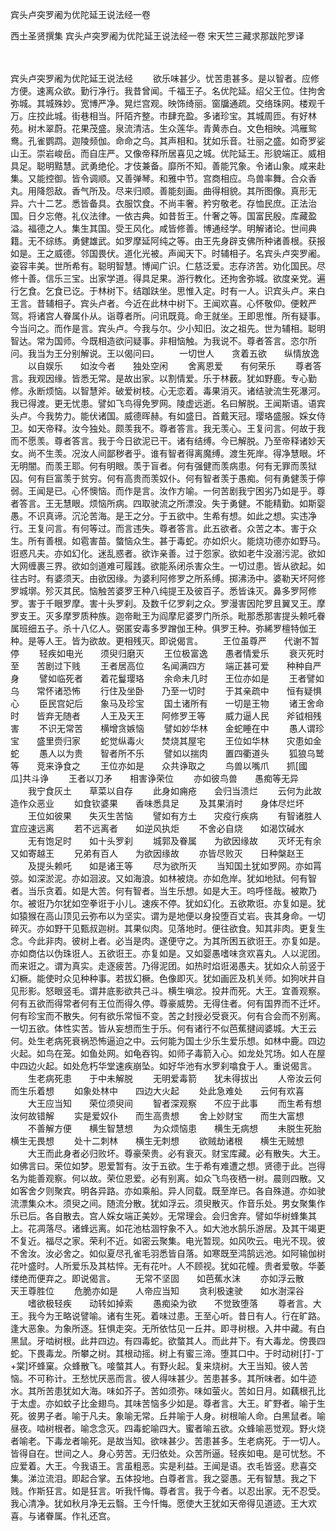 宾头卢突罗阇为优陀延王说法经一卷


西土圣贤撰集
宾头卢突罗阇为优陀延王说法经一卷
宋天竺三藏求那跋陀罗译


　　

宾头卢突罗阇为优陀延王说法经
　　欲乐味甚少。忧苦患甚多。是以智者。应修方便。速离众欲。勤行净行。我昔曾闻。千福王子。名优陀延。绍父王位。住拘舍弥城。其城殊妙。宽博严净。晃烂宫观。映饰绮丽。窗牖通疏。交络珠网。楼观千万。庄挍此城。街巷相当。阡陌齐整。市肆充盈。多诸珍宝。其城周匝。有好林苑。树木翠蔚。花果茂盛。泉流清洁。生众莲华。青黄赤白。文色相映。鸿雁鸳鸯。孔雀鹦鹉。迦陵频伽。命命之鸟。其声相和。犹如乐音。壮丽之盛。如奇罗娑山王。崇岩峻岳。而自庄严。又像帝释所居喜见之城。优陀延王。形貌端正。威相具足。聪明黠慧。武勇绝伦。才伎兼备。靡所不知。善能咒象。令诸山象。咸来赴集。又能控御。皆令调顺。又善弹琴。和雅中节。宫商相应。鸟兽率舞。合众香丸。用降怨敌。香气所及。尽来归顺。善能刻画。曲得相貌。其所图像。真形无异。六十二艺。悉皆备具。衣服饮食。不尚丰奢。矜穷敬老。存恤民庶。正法治国。日夕忘倦。礼仪法律。一依古典。如昔哲王。什奢之等。国富民殷。库藏盈溢。福德之人。集生其国。受王风化。咸皆修善。博通经学。明解诸论。世间典籍。无不综练。勇健雄武。如罗摩延阿纯之等。由王先身辟支佛所种诸善根。获报如是。王之威德。邻国畏伏。道化光被。声闻天下。时辅相子。名宾头卢突罗阇。姿容丰美。世所希有。聪明智慧。博闻广识。仁慈泛爱。志存济苦。劝化国民。尽修十善。信乐三宝。出家学道。得具足果。游行教化。还拘舍弥城。欲度亲党。遍行乞食。乞食已讫。于林树下。结跏趺坐。思惟入定。时有一人。识宾头卢。来白王言。昔辅相子。宾头卢者。今近在此林中树下。王闻欢喜。心怀敬仰。便敕严驾。将诸宫人眷属仆从。诣尊者所。问讯既竟。命王就坐。王即思惟。所有疑事。今当问之。而作是言。宾头卢。今我与尔。少小知旧。汝之祖先。世为辅相。聪明智达。常为国师。今既相造欲问疑事。非相恼触。为我说不。尊者答言。恣尔所问。我当为王分别解说。王以偈问曰。
　　一切世人　　贪着五欲　　纵情放逸
　　以自娱乐　　如汝今者　　独处空闲
　　舍离恩爱　　有何荣乐
　　尊者答言。我观因缘。皆悉无常。是故出家。以割情爱。乐于林薮。犹如野鹿。专心勤修。永断烦恼。以智慧斧。破爱树枝。心无恋着。毒果消灭。诸结驶流生死瀑河。我已得渡。更无忧患。譬如飞鸟得免罗网。陵虚远逝。名曰解脱。王闻斯语。语宾头卢。今我势力。能伏诸国。威德晖赫。有如盛日。首戴天冠。璎珞盛服。婇女侍卫。如天帝释。汝今独处。颇羡我不。尊者答言。我无羡心。王复问言。何故于我而不愿羡。尊者答言。我于今日欲泥已干。诸有结缚。今已解脱。乃至帝释诸妙天女。尚不生羡。况汝人间鄙秽者乎。谁有智者得离魔缚。渡生死岸。得净慧眼。坏无明闇。而羡王耶。何有明眼。羡于盲者。何有强健而羡病患。何有无罪而羡狱囚。何有巨富羡于贫穷。何有高贵而羡奴仆。何有智者羡于愚痴。何有勇健羡于儜弱。王闻是已。心怀懊恼。而作是言。汝作方喻。一何苦剧我宁困劣乃如是乎。尊者答言。王无慧眼。烦恼所病。四取驶流之所漂没。失于勇健。不能精勤。如斯婴愚。不识真谛。沉沦苦海。是王之分。于五欲中。生希有想。如此之想。实违净行。王复问言。有何等过。而言违失。尊者答言。此五欲者。众苦之本。害于众生。所有善根。如雹害苗。螫恼众生。甚于毒蛇。亦如炽火。能烧功德亦如野马。诳惑凡夫。亦如幻化。迷乱惑者。欲诈亲善。过于怨家。欲如老牛没溺污泥。欲如大网缠裹三界。欲如剑道难可履践。欲能系闭杀害众生。一切过患。皆从欲起。如往古时。有婆须天。由欲因缘。为婆利阿修罗之所系缚。掷沸汤中。婆勒天坏阿修罗城墎。殄灭其民。恼触苦婆罗王种八纯提王及彼百子。悉皆诛灭。鼻多罗阿修罗。害于千眼罗摩。害十头罗刹。及数千亿罗刹之众。罗漫害因陀罗且翼叉王。摩罗支王。灭多摩罗质种族。迦帝毗王为阎摩尼婆罗门所杀。毗那悉那害提头赖吒眷属班细五子。杀十八亿人。弼匿安毒多罗蹭伽王种。俱罗王种。弥絺罗檀特伽王种。是等人王。皆为欲故。更相残灭。即说偈言。
　　王位虽尊严　　代谢不暂停
　　轻疾如电光　　须臾归磨灭
　　王位极富逸　　愚者情爱乐
　　衰灭死时至　　苦剧过下贱
　　王者居高位　　名闻满四方
　　端正甚可爱　　种种自严身
　　譬如临死者　　着花鬘璎珞
　　余命未几时　　王位亦如是
　　王者譬如乌　　常怀诸恐怖
　　行住及坐卧　　乃至一切时
　　于其亲疏中　　恒有疑惧心
　　臣民宫妃后　　象马及珍宝
　　国土诸所有　　一切是王物
　　诸王舍命时　　皆弃无随者
　　人王及天王　　阿修罗王等
　　威力逼人民　　斧钺相残害
　　不识无常苦　　横增贪嫉恼
　　譬如妙华林　　金蛇睡在中
　　愚人谓珍宝　　盛里赍归家
　　蛇觉纵毒火　　焚烧其屋宅
　　王位如华林　　灾患如金蛇
　　愚人以为贵　　智者所不乐
　　譬如以揣肉　　置四衢道头
　　狐狼乌鹫等　　竞来诤食之
　　王位亦如是　　众共诤取之
　　鸟兽以嘴爪　　抓[國　　瓜]共斗诤
　　王者以刀矛　　相害诤荣位
　　亦如彼鸟兽　　愚痴等无异
　　我宁食灰土　　草菜以自存
　　此身如痈疮　　会归当溃烂
　　云何为此故　　造作众恶业
　　如食钦婆果　　香味悉具足
　　及其果消时　　身体尽烂坏
　　王位如彼果　　失灭生苦恼
　　譬如有方土　　灾疫行疾病
　　有智诸胜人　　宜应速远离
　　若不远离者　　如逆风执炬
　　不舍必自烧　　如渴饮碱水
　　无有饱足时　　如十头罗刹
　　城郭及眷属　　为欲因缘故
　　灭坏无有余　　又如寄越王
　　兄弟有百人　　为欲因缘故
　　亦皆尽败灭　　日种槃赵王
　　及提头赖吒　　如是诸王等
　　尽为欲所灭
　　当知国土犹如罗网。亦如罥弶。如深淤泥。亦如洄波。又如海浪。如林被烧。亦如危岸。犹如地狱。何有智者。当乐贪着。如是大苦。何有智者。当生乐想。如是大王。呜呼怪哉。被欺乃尔。被诳乃尔犹如空拳诳于小儿。速疾不停。犹如幻化。五欲欺诳。亦复如是。犹如猿猴在高山顶见云弥布以为坚实。谓为是地便以身投堕百丈岩。丧其身命。一切碎灭。亦如野干见甄叔迦树。其果似肉。见落地时。便往欲食。知其非肉。更复生念。今此非肉。彼树上者。必当是肉。遂便守之。为其所困五欲诳王。亦复如是。亦如商估以伪珠诳人。五欲诳王。亦复如是。又如婴愚嗜味贪欢喜丸。人以泥团。而来诳之。谓为真实。走逐疲苦。乃得泥团。如热时焰诳渴愚夫。犹如众人前竖于幻橛。能使时众见种种事。若拔幻橛。色像即灭。犹如画匠及机关师。如狗吠井自见形影。怒眼竖毛。谓井底影欲共己斗。横生嗔忿。投井而死。大王。宜善观察。何有五欲而得常者何有王位而得久停。尊豪威势。无得住者。何有国界而不迁坏。何有珍宝而不散失。何有欲乐常恒不变。苦之封授必受衰灭。何有合会而不别离。一切五欲。体性实苦。皆从妄想而生于乐。何有诸行不似芭蕉揵闼婆城。大王云何。处生老病死衰祸恐怖逼迫之中。云何能为国土少乐生爱乐想。如林中鹿。四边火起。如鸟在笼。如鱼处网。如龟吞钩。如师子毒箭入心。如龙处咒场。如人在屋中四边火起。如处危朽华堂速疾崩坠。如好华池有水罗刹噏食于人。重说偈言。
　　生老病死患　　于中未解脱
　　无明爱毒箭　　犹未得拔出
　　人帝汝云何　　而生乐着想
　　如象处林中　　四边大火起
　　处此急难处　　云何有欢喜
　　大王应当知　　荣位须臾间
　　智者深观察　　不应于此事
　　而生希有想　　汝何故错解
　　实是爱奴仆　　而生高贵想
　　舍上妙财宝　　而生大富想
　　不善解方便　　横生智慧想
　　为众烦恼患　　横生无病想
　　未脱生死胎　　横生无畏想
　　处十二刺林　　横生无刺想
　　欲贼劫诸根　　横生无贼想
　　大王而此身者必归败坏。尊豪荣贵。必有衰灭。财宝库藏。必有散失。大王。如佛言曰。荣位如梦。恩爱暂有。汝于五欲。生于希有难遭之想。贤德于此。岂得名为能善观察。何以故。荣位恩爱。必有别离。如众飞鸟夜栖一树。晨则四散。又如客舍夕则聚宾。明各异路。亦如乘船。异人同载。既至岸已。各自殊道。亦如驶流漂集众木。须臾之间。随流分散。犹如浮云。须臾散灭。作音乐处。男女聚集作乐已后。各自散去。宫人婇女端正美妙。无常理会。会归舍弃。譬如华树蜂集其上。花凋落尽。诸蜂远离。如花池枯涸牸象不入。如大池水鹄乐游居。及其干竭更不复近。福尽之家。荣利不近。如密云聚集。电光暂现。如风吹云。电光不现。彼不舍汝。汝必舍之。如似夏尽孔雀毛羽悉皆自落。如寒既至鸿鹄远池。如阿输伽树花叶盛时。人所爱乐及其枯悴。无有花叶。人不顾视。犹如花幢。贵者爱敬。华萎缕绝而便弃之。即说偈言。
　　无常不坚固　　如芭蕉水沫
　　亦如浮云散　　天王尊胜位
　　危脆亦如是　　人帝应当知
　　贪利极速驶　　如水澍深谷
　　嗜欲极轻疾　　动转如掉索
　　愚痴染为欲　　不觉致堕落
　　尊者言。大王。我今为王略说譬喻。诸有生死。着味过患。王至心听。昔日有人。行在旷路。逢大恶象。为象所逐。狂惧走突。无所依怙见一丘井。即寻树根。入井中藏。有白黑鼠。牙啮树根。此井四边。有四毒蛇。欲螫其人。而此井下。有大毒龙。傍畏四蛇。下畏毒龙。所攀之树。其根动摇。树上有蜜三渧。堕其口中。于时动树[打-丁+棠]坏蜂窠。众蜂散飞。唼螫其人。有野火起。复来烧树。大王当知。彼人苦恼。不可称计。王愁忧厌恶而言。彼人得味甚少。苦患甚多。其所味者。如牛迹水。其所苦患犹如大海。味如芥子。苦如须弥。味如萤火。苦如日月。如藕根孔比于太虚。亦如蚊子比金翅鸟。其味苦恼多少如是。尊者言。大王。旷野者。喻于生死。彼男子者。喻于凡夫。象喻无常。丘井喻于人身。树根喻人命。白黑鼠者。喻昼夜。啮树根者。喻念念灭。四毒蛇喻四大。蜜者喻五欲。众蜂喻恶觉观。野火烧者喻老。下毒龙者喻死。是故当知。欲味甚少。苦患甚多。生老病死。于一切人。皆得自在。世间之人。身心劳苦。无归依处。众苦所逼。轻疾如电。是可忧愁。不应爱着。大王。今我语王。言虽粗恶。实是利益。王闻是语。衣毛皆竖。悲喜交集。涕泣流泪。即起合掌。五体投地。白尊者言。我之婴愚。无有智慧。我之下贱。作斯狂言。如是狂言。听我忏悔。尊者言。我于今者。以忍出家。无不忍受。我心清净。犹如秋月净无云翳。王今忏悔。愿使大王犹如天帝得见道迹。王大欢喜。与诸眷属。作礼还宫。


